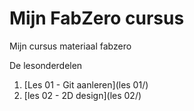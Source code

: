 # Mijn FabZero cursus

Mijn cursus materiaal fabzero

De lesonderdelen

1. [Les 01 - Git aanleren](les 01/)
2. [les 02 - 2D design](les 02/)

